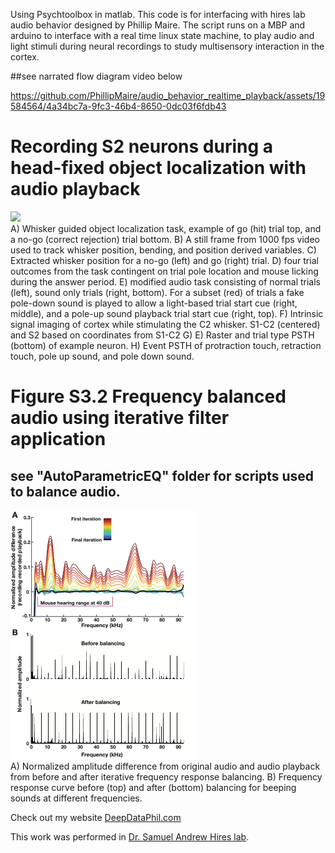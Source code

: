 Using Psychtoolbox in matlab. This code is for interfacing with hires lab audio behavior designed by Phillip Maire. 
The script runs on a MBP and arduino to interface with a real time linux state machine, to play audio and light stimuli during neural recordings to study multisensory interaction in the cortex. 

##see narrated flow diagram video below

https://github.com/PhillipMaire/audio_behavior_realtime_playback/assets/19584564/4a34bc7a-9fc3-46b4-8650-0dc03f6fdb43

# Recording S2 neurons during a head-fixed object localization with audio playback
![](./images/figure_3_1_behavior_outline.png) <br />
A) Whisker guided object localization task, example of go (hit) trial top, and a no-go (correct rejection) trial bottom. B) A still frame from 1000 fps video used to track whisker position, bending, and position derived variables. C) Extracted whisker position for a no-go (left) and go (right) trial. D) four trial outcomes from the task contingent on trial pole location and mouse licking during the answer period. E) modified audio task consisting of normal trials (left), sound only trials (right, bottom). For a subset (red) of trials a fake pole-down sound is played to allow a light-based trial start cue (right, middle), and a pole-up sound playback trial start cue (right, top). F) Intrinsic signal imaging of cortex while stimulating the C2 whisker. S1-C2 (centered) and S2 based on coordinates from S1-C2 G) E) Raster and trial type PSTH (bottom) of example neuron. H) Event PSTH of protraction touch, retraction touch, pole up sound, and pole down sound.


# Figure S3.2 Frequency balanced audio using iterative filter application 
## see "AutoParametricEQ" folder for scripts used to balance audio. 
![](./images/figure_S3_2_audio_balancing.png) <br />
A) Normalized amplitude difference from original audio and audio playback from before and after iterative frequency response balancing. B) Frequency response curve before (top) and after (bottom) balancing for beeping sounds at different frequencies.




Check out my website [DeepDataPhil.com](https://deepdataphil.com/)

This work was performed in [Dr. Samuel Andrew Hires lab](https://www.hireslab.org/). 


